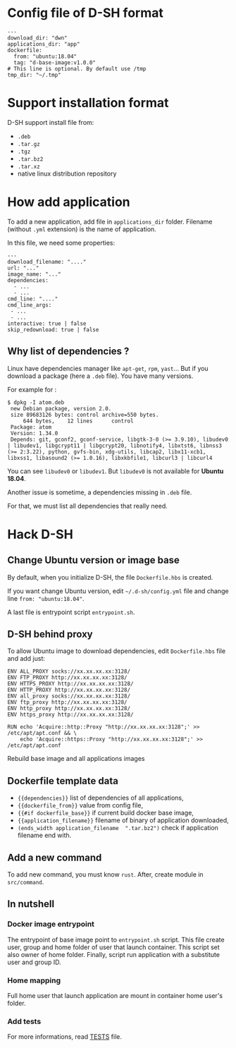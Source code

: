 # Config file of D-SH format

```
---
download_dir: "dwn"
applications_dir: "app"
dockerfile:
  from: "ubuntu:18.04"
  tag: "d-base-image:v1.0.0"
# This line is optional. By default use /tmp
tmp_dir: "~/.tmp"
```

# Support installation format

D-SH support install file from:
 * `.deb`
 * `.tar.gz`
 * `.tgz`
 * `.tar.bz2`
 * `.tar.xz`
 * native linux distribution repository

# How add application

To add a new application, add file in `applications_dir` folder. Filename (without `.yml`
extension) is the name of application.

In this file, we need some properties:
```
---
download_filename: "...."
url: "..."
image_name: "..."
dependencies:
  - ...
  - ...
cmd_line: "...."
cmd_line_args:
 - ...
 - ...
interactive: true | false
skip_redownload: true | false
```

## Why list of dependencies ?

Linux have dependencies manager like `apt-get`, `rpm`, `yast`... But if you
download a package (here a `.deb` file). You have many versions.

For example for :
```
$ dpkg -I atom.deb
 new Debian package, version 2.0.
 size 89683126 bytes: control archive=550 bytes.
     644 bytes,    12 lines      control              
 Package: atom
 Version: 1.34.0
 Depends: git, gconf2, gconf-service, libgtk-3-0 (>= 3.9.10), libudev0 | libudev1, libgcrypt11 | libgcrypt20, libnotify4, libxtst6, libnss3 (>= 2:3.22), python, gvfs-bin, xdg-utils, libcap2, libx11-xcb1, libxss1, libasound2 (>= 1.0.16), libxkbfile1, libcurl3 | libcurl4
```

You can see `libudev0` or `libudev1`. But `libudev0` is not available for **Ubuntu 18.04**.

Another issue is sometime, a dependencies missing in `.deb` file.

For that, we must list all dependencies that really need.

# Hack D-SH

## Change Ubuntu version or image base

By default, when you initialize D-SH, the file `Dockerfile.hbs` is created.

If you want change Ubuntu version, edit `~/.d-sh/config.yml` file and
change line `from: "ubuntu:18.04"`.

A last file is entrypoint script `entrypoint.sh`.

## D-SH behind proxy

To allow Ubuntu image to download dependencies, edit `Dockerfile.hbs`
file and add just:
```
ENV ALL_PROXY socks://xx.xx.xx.xx:3128/
ENV FTP_PROXY http://xx.xx.xx.xx:3128/
ENV HTTPS_PROXY http://xx.xx.xx.xx:3128/
ENV HTTP_PROXY http://xx.xx.xx.xx:3128/
ENV all_proxy socks://xx.xx.xx.xx:3128/
ENV ftp_proxy http://xx.xx.xx.xx:3128/
ENV http_proxy http://xx.xx.xx.xx:3128/
ENV https_proxy http://xx.xx.xx.xx:3128/

RUN echo 'Acquire::http::Proxy "http://xx.xx.xx.xx:3128";' >> /etc/apt/apt.conf && \
    echo 'Acquire::https::Proxy "http://xx.xx.xx.xx:3128";' >> /etc/apt/apt.conf
```

Rebuild base image and all applications images

## Dockerfile template data

 - `{{dependencies}}` list of dependencies of all applications,
 - `{{dockerfile_from}}` value from config file,
 - `{{#if dockerfile_base}}` if current build docker base image,
 - `{{application_filename}}` filename of binary of application downloaded,
 - `(ends_width application_filename  ".tar.bz2")` check if application filename end with.

## Add a new command

To add new command, you must know `rust`. After, create module in `src/command`.

## In nutshell

### Docker image entrypoint

The entrypoint of base image point to `entrypoint.sh` script. This file create
user, group and home folder of user that launch container. This script set also
owner of home folder. Finally, script run application with a substitute user and
group ID.

### Home mapping

Full home user that launch application are mount in container home user's folder.

### Add tests

For more informations, read [TESTS](TESTS.md) file.
